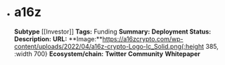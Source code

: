 - # a16z
  **Subtype** [[Investor]]
  **Tags:** Funding
  **Summary:**
  **Deployment Status:**
  **Description:**
  **URL:**
  **Image:**https://a16zcrypto.com/wp-content/uploads/2022/04/a16z-crypto-Logo-lc_Solid.png{:height 385, :width 700}
  **Ecosystem/chain:**
  **Twitter**
  **Community**
  **Whitepaper**
